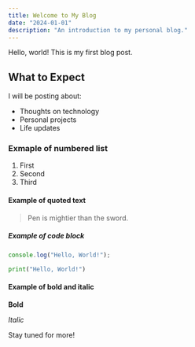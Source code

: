 ```yaml
---
title: Welcome to My Blog
date: "2024-01-01"
description: "An introduction to my personal blog."
---
```


Hello, world! This is my first blog post.

## What to Expect

I will be posting about:

- Thoughts on technology
- Personal projects
- Life updates

### Exmaple of numbered list

1. First
2. Second
3. Third

#### Example of quoted text

> Pen is mightier than the sword.

##### Example of code block

```javascript
console.log("Hello, World!");
```

```python
print("Hello, World!")
```

#### Example of bold and italic

**Bold**

_Italic_

Stay tuned for more!
